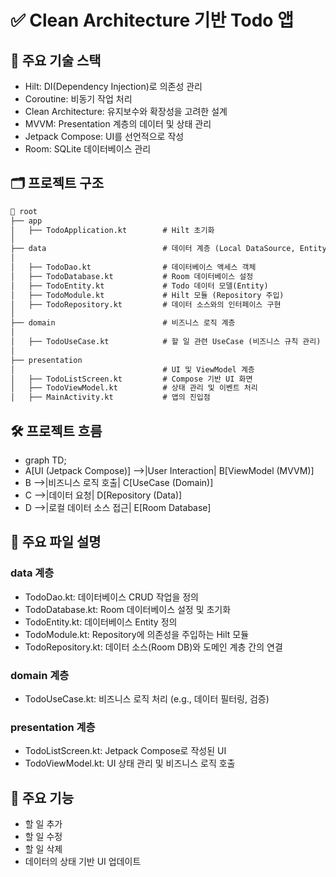 # ✅ Clean Architecture 기반 Todo 앱

## 🚀 주요 기술 스택

- Hilt: DI(Dependency Injection)로 의존성 관리
- Coroutine: 비동기 작업 처리
- Clean Architecture: 유지보수와 확장성을 고려한 설계
- MVVM: Presentation 계층의 데이터 및 상태 관리
- Jetpack Compose: UI를 선언적으로 작성
- Room: SQLite 데이터베이스 관리

## 🗂️ 프로젝트 구조

```md
📂 root
├── app
│   ├── TodoApplication.kt        # Hilt 초기화
│
├── data                          # 데이터 계층 (Local DataSource, Entity)
│                                 
│   ├── TodoDao.kt                # 데이터베이스 액세스 객체
│   ├── TodoDatabase.kt           # Room 데이터베이스 설정
│   ├── TodoEntity.kt             # Todo 데이터 모델(Entity)
│   ├── TodoModule.kt             # Hilt 모듈 (Repository 주입)
│   ├── TodoRepository.kt         # 데이터 소스와의 인터페이스 구현
│
├── domain                        # 비즈니스 로직 계층
│                                 
│   ├── TodoUseCase.kt            # 할 일 관련 UseCase (비즈니스 규칙 관리)
│
├── presentation      
│                                 # UI 및 ViewModel 계층
│   ├── TodoListScreen.kt         # Compose 기반 UI 화면
│   ├── TodoViewModel.kt          # 상태 관리 및 이벤트 처리
│   ├── MainActivity.kt           # 앱의 진입점

```

## 🛠️ 프로젝트 흐름

- graph TD;
- A[UI (Jetpack Compose)] -->|User Interaction| B[ViewModel (MVVM)]
-  B -->|비즈니스 로직 호출| C[UseCase (Domain)]
-  C -->|데이터 요청| D[Repository (Data)]
-  D -->|로컬 데이터 소스 접근| E[Room Database]

## 🔑 주요 파일 설명

### data 계층
- TodoDao.kt: 데이터베이스 CRUD 작업을 정의
- TodoDatabase.kt: Room 데이터베이스 설정 및 초기화
- TodoEntity.kt: 데이터베이스 Entity 정의
- TodoModule.kt: Repository에 의존성을 주입하는 Hilt 모듈
- TodoRepository.kt: 데이터 소스(Room DB)와 도메인 계층 간의 연결

### domain 계층
- TodoUseCase.kt: 비즈니스 로직 처리 (e.g., 데이터 필터링, 검증)

### presentation 계층
- TodoListScreen.kt: Jetpack Compose로 작성된 UI
- TodoViewModel.kt: UI 상태 관리 및 비즈니스 로직 호출

## 🎯 주요 기능
- 할 일 추가
- 할 일 수정
- 할 일 삭제
- 데이터의 상태 기반 UI 업데이트



